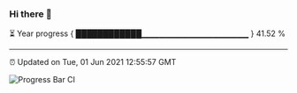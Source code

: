 ### Hi there 👋

⏳ Year progress { ████████████▁▁▁▁▁▁▁▁▁▁▁▁▁▁▁▁▁▁ } 41.52 %

---

⏰ Updated on Tue, 01 Jun 2021 12:55:57 GMT

![Progress Bar CI](https://github.com/liununu/liununu/workflows/Progress%20Bar%20CI/badge.svg)
